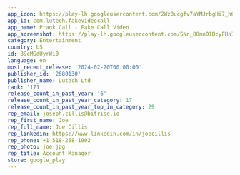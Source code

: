 ```yaml
---
app_icon: https://play-lh.googleusercontent.com/2Wz0ucgfv7aYMJrbgHi7_h60s3PDjyfb7u1l7FtNK4ewycX12qET-ezdKHipenvC-53S
app_id: com.lutech.fakevideocall
app_name: Prank Call - Fake Call Video
app_screenshot: https://play-lh.googleusercontent.com/SNn_88mn01DcyFHnIq82FZ_R3jV1fLD3yaWtMOwRr6uMqKRHcKFsGGDOO5_1k_Tn3g
category: Entertainment
country: US
id: 8ScMGdUyrWi0
language: en
most_recent_release: '2024-02-20T00:00:00'
publisher_id: '2680130'
publisher_name: Lutech Ltd
rank: '171'
release_count_in_past_year: '6'
release_count_in_past_year_category: 17
release_count_in_past_year_top_in_category: 29
rep_email: joseph.cillis@bitrise.io
rep_first_name: Joe
rep_full_name: Joe Cillis
rep_linkedin: https://www.linkedin.com/in/joecillis
rep_phone: +1 518-258-1902
rep_photo: joe.jpg
rep_title: Account Manager
store: google_play
---
```

